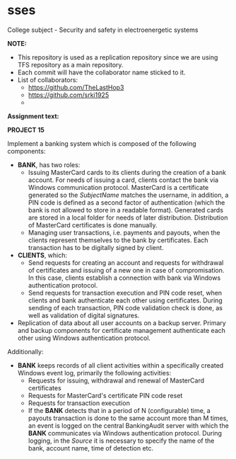 # sses
College subject - Security and safety in electroenergetic systems

**NOTE:**
  - This repository is used as a replication repository since we are using TFS repository as a main repository.
  - Each commit will have the collaborator name sticked to it.
  - List of collaborators:
    - https://github.com/TheLastHop3
    - https://github.com/srki1925
    -

**Assignment text:**

**PROJECT 15**

Implement a banking system which is composed of the following components:
  - **BANK**, has two roles:
    - Issuing MasterCard cards to its clients during the creation of a bank account. For needs of issuing a card, clients contact the bank 
    via Windows communication protocol. MasterCard is a certificate generated so the *SubjectName* matches the username, in addition, a
    PIN code is defined as a second factor of authentication (which the bank is not allowed to store in a readable format). Generated 
    cards are stored in a local folder for needs of later distribution. Distribution of MasterCard certificates is done manually.
    - Managing user transactions, i.e. payments and payouts, when the clients represent themselves to the bank by certificates. Each
    transaction has to be digitally signed by client.
  - **CLIENTS**, which:
    - Send requests for creating an account and requests for withdrawal of certificates and issuing of a new one in case of compromisation. In this case, clients establish a connection with bank via Windows authentication protocol.
    - Send requests for transaction execution and PIN code reset, when clients and bank authenticate each other using certificates. During sending of each transaction, PIN code validation check is done, as well as validation of digital signatures.
  - Replication of data about all user accounts on a backup server. Primary and backup components for certificate management authenticate each other using Windows authentication protocol.
  
Additionally:
  - **BANK** keeps records of all client activities within a specifically created Windows event log, primarily the following activities:
    - Requests for issuing, withdrawal and renewal of MasterCard certificates
    - Requests for MasterCard's certificate PIN code reset
    - Requests for transaction execution
    - If the **BANK** detects that in a period of N (configurable) time, a payouts transaction is done to the same account more than M times, an event is logged on the central BankingAudit server with which the **BANK** communicates via Windows authentication protocol. During logging, in the *Source* it is necessary to specify the name of the bank, account name, time of detection etc.
